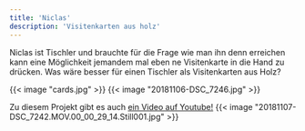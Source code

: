 ```yaml
---
title: 'Niclas'
description: 'Visitenkarten aus holz'
---
```


Niclas ist Tischler und brauchte für die Frage wie man ihn denn erreichen kann eine Möglichkeit jemandem mal eben ne Visitenkarte in die Hand zu drücken. Was wäre besser für einen Tischler als Visitenkarten aus Holz?

{{< image "cards.jpg" >}}
{{< image "20181106-DSC_7246.jpg" >}}

Zu diesem Projekt gibt es auch [ein Video auf Youtube!](https://www.youtube.com/watch?v=3T9PBKXw1IA)
{{< image "20181107-DSC_7242.MOV.00_00_29_14.Still001.jpg" >}}
